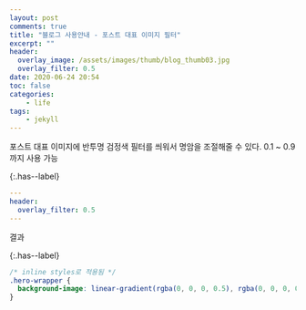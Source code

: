 ```yaml
---
layout: post
comments: true
title: "블로그 사용안내 - 포스트 대표 이미지 필터"
excerpt: ""
header:
  overlay_image: /assets/images/thumb/blog_thumb03.jpg
  overlay_filter: 0.5
date: 2020-06-24 20:54
toc: false
categories:
    - life
tags:
    - jekyll
---
```

포스트 대표 이미지에 반투명 검정색 필터를 씌워서 명암을 조절해줄 수 있다. 0.1 ~ 0.9 까지 사용 가능

{:.has--label}
```yaml
---
header:
  overlay_filter: 0.5
---
```

결과

{:.has--label}
```css
/* inline styles로 적용됨 */
.hero-wrapper {
  background-image: linear-gradient(rgba(0, 0, 0, 0.5), rgba(0, 0, 0, 0.5)), url(/assets/images/thumb/blog_thumb03.jpg);
}
```